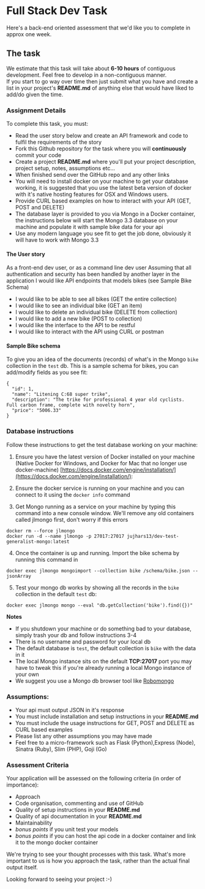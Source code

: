 # Full Stack Dev Task

Here's a back-end oriented assessment that we'd like you to complete in approx one week.

## The task
We estimate that this task will take about **6-10 hours** of contiguous development.  Feel free to develop in a non-contiguous manner.  
If you start to go way over time then just submit what you have and create a list in your project's **README.md** of anything else that would have liked to add/do given the time.


### Assignment Details
To complete this task, you must:

- Read the user story below and create an API framework and code to fulfil the requirements of the story
- Fork this Github repository for the task where you will **continuously** commit your code
- Create a project **README.md** where you'll put your project description, project setup, notes, assumptions etc...
- When finished send over the GitHub repo and any other links
- You will need to install docker on your machine to get your database working, it is suggested that you use the latest beta version of docker with it's native hosting features for OSX and Windows users.
- Provide CURL based examples on how to interact with your API (GET, POST and DELETE)
- The database layer is provided to you via Mongo in a Docker container, the instructions below will start the Mongo 3.3 database on your machine and populate it with sample bike data for your api
- Use any modern language you see fit to get the job done, obviously it will have to work with Mongo 3.3

#### The User story
As a front-end dev user, or as a command line dev user
Assuming that all authentication and security has been handled by another layer in the application
I would like API endpoints that models bikes (see Sample Bike Schema)
- I would like to be able to see all bikes (GET the entire collection)
- I would like to see an individual bike (GET an item)
- I would like to delete an individual bike (DELETE from collection)
- I would like to add a new bike (POST to collection)
- I would like the interface to the API to be restful
- I would like to interact with the API using CURL or postman

#### Sample Bike schema
To give you an idea of the documents (records) of what's in the Mongo `bike` collection in the `test` db.  This is a sample schema for bikes, you can add/modify fields as you see fit:

```
{
  "id": 1,
  "name": "Litening C:68 super trike",
  "description": "The trike for professional 4 year old cyclists.  Full carbon frame, complete with novelty horn",
  "price": "5006.33"
}
```

### Database instructions

Follow these instructions to get the test database working on your machine:

1. Ensure you have the latest version of Docker installed on your machine (Native Docker for Windows, and Docker for Mac that no longer use docker-machine) [https://docs.docker.com/engine/installation/](https://docs.docker.com/engine/installation/):

2. Ensure the docker service is running on your machine and you can connect to it using the `docker info` command

3. Get Mongo running as a service on your machine by typing this command into a new console window.  We'll remove any old containers called jlmongo first, don't worry if this errors 
```
docker rm --force jlmongo
docker run -d --name jlmongo -p 27017:27017 jujhars13/dev-test-generalist-mongo:latest
```

4. Once the container is up and running. Import the bike schema by running this command in
```
docker exec jlmongo mongoimport --collection bike /schema/bike.json --jsonArray
```

5. Test your mongo db works by showing all the records in the `bike` collection in the default `test` db:
```
docker exec jlmongo mongo --eval "db.getCollection('bike').find({})"
```

**Notes**
- If you shutdown your machine or do something bad to your database, simply trash your db and follow instructions 3-4
- There is no username and password for your local db
- The default database is `test`, the default collection is `bike` with the data in it
- The local Mongo instance sits on the default **TCP:27017** port you may have to tweak this if you're already running a local Mongo instance of your own
- We suggest you use a Mongo db browser tool like [Robomongo](https://robomongo.org/)


### Assumptions:
- Your api must output JSON in it's response
- You must include installation and setup instructions in your **README.md**
- You must include the usage instructions for GET, POST and DELETE as CURL based examples
- Please list any other assumptions you may have made
- Feel free to a micro-framework such as Flask (Python),Express (Node), Sinatra (Ruby), Slim (PHP), Goji (Go)

### Assessment Criteria
Your application will be assessed on the following criteria (in order of importance):

- Approach
- Code organisation, commenting and use of GitHub
- Quality of setup instructions in your **README.md**
- Quality of api documentation in your **README.md**
- Maintainability
- *bonus points* if you unit test your models
- *bonus points* if you can host the api code in a docker container and link it to the mongo docker container

We're trying to see your thought processes with this task. What's more important to us is how you approach the task, rather than the actual final output itself.

Looking forward to seeing your project :-)

